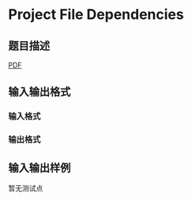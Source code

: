 # Project File Dependencies

## 题目描述

[problemUrl]: https://uva.onlinejudge.org/index.php?option=com_onlinejudge&Itemid=8&category=246&page=show_problem&problem=3560

[PDF](https://uva.onlinejudge.org/external/11/p1119.pdf)

## 输入输出格式

### 输入格式

### 输出格式

## 输入输出样例

暂无测试点

